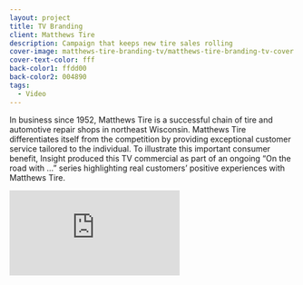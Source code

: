 ```yaml
---
layout: project
title: TV Branding
client: Matthews Tire
description: Campaign that keeps new tire sales rolling
cover-image: matthews-tire-branding-tv/matthews-tire-branding-tv-cover
cover-text-color: fff
back-color1: ffdd00
back-color2: 004890
tags:
  - Video
---
```


In business since 1952, Matthews Tire is a successful chain of tire and automotive repair shops in northeast Wisconsin. Matthews Tire differentiates itself from the competition by providing exceptional customer service tailored to the individual. To illustrate this important consumer benefit, Insight produced this TV commercial as part of an ongoing “On the road with …” series highlighting real customers’ positive experiences with Matthews Tire.

<iframe src="https://www.youtube.com/embed/NSaE0pMxMic" frameborder="0" allowfullscreen></iframe>
